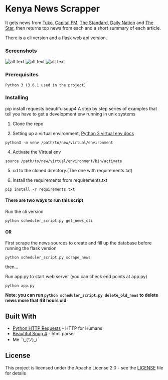 # Kenya News Scrapper

It gets news from [Tuko](https://www.tuko.co.ke), [Capital FM](http://www.capitalfm.co.ke/), [The Standard](https://www.standardmedia.co.ke/), [Daily Nation](http://www.nation.co.ke/news) and [The Star](http://www.the-star.co.ke/), then returns top news from each and a short summary of each article.

There is a cli version and a flask web api version.
### Screenshots
![alt text](https://cloud.githubusercontent.com/assets/14350051/26034663/b061c69c-38c8-11e7-9c6c-cbd23fecc9c3.png)
![alt text](https://cloud.githubusercontent.com/assets/14350051/26034664/b06ca67a-38c8-11e7-87b6-efb5919989bb.png)
![alt text](https://cloud.githubusercontent.com/assets/14350051/26034665/b06d645c-38c8-11e7-817b-90769fceb77e.png)


### Prerequisites

```
Python 3 (3.6.1 used in the project)
```

### Installing
pip install requests beautifulsoup4
A step by step series of examples that tell you have to get a development env running in unix systems

1. Clone the repo

2. Setting up a virtual environment, [Python 3 virtual env docs](https://docs.python.org/3/library/venv.html)

```
python3 -m venv /path/to/new/virtual/environment
```

4. Activate the Virtual env

```
source /path/to/new/virtual/environment/bin/activate
```

5. cd to the cloned directory.(The one with requirements.txt) 

6. Install the requirements from requirements.txt

```
pip install -r requirements.txt
```

#### There are two ways to run this script
Run the cli version

```
python scheduler_script.py get_news_cli
```

#### OR

First scrape the news sources to create and fill up the database before running the flask version

```
python scheduler_script.py scrape_news
```
then...

Run app.py to start web server (you can check end points at app.py)

```
python app.py
```

__Note: you can run `python scheduler_script.py delete_old_news` to delete news more that 48 hours old__
## Built With

* [Python HTTP Requests](https://github.com/kennethreitz/requests/) - HTTP for Humans
* [Beautiful Soup 4](https://www.crummy.com/software/BeautifulSoup/) - html parser
* Me ¯\\\_(ツ)_/¯

## License

This project is licensed under the Apache License 2.0 - see the [LICENSE](LICENSE) file for details

